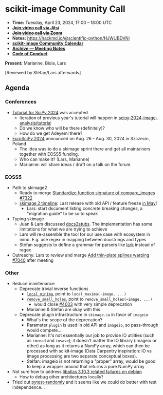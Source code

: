# scikit-image Community Call

- **Time:** Tuesday, April 23, 2024, 17:00 – 18:00 UTC
- **[Join video call via Jitsi](https://meet.evolix.org/skimage-meeting)**
- ~~**[Join video call via Zoom](https://us06web.zoom.us/j/88060567580?pwd=THRpaWFnSFNwK0Fycy9FVk5RYnV5UT09)**~~
- **Notes:** https://hackmd.io/@scientific-python/HJWUBDVNi
- **[scikit-image Community Calendar](https://scientific-python.org/calendars/skimage.ics)**
- **[Archive — Meeting Notes](https://github.com/scikit-image/meeting-notes)**
- **[Code of Conduct](https://scikit-image.org/docs/stable/conduct/code_of_conduct.html)**

**Present:** Marianne, Biola, Lars

[Reviewed by Stéfan/Lars afterwards]

## Agenda

### Conferences

- [Tutorial for SciPy 2024](https://cfp.scipy.org/2024/talk/review/WG79CZFKBRAAWQCRCANTXE7ABVMWUSDC) was accepted
  - Iteration of previous year's tutorial will happen in [scipy-2024-image-analysis/tutorial](https://github.com/scipy-2024-image-analysis/tutorial)
  - Do we know who will be there (definitely)?
  - How do we get Adeyemi there?
- [EuroSciPy 2024](https://euroscipy.org/2024/) announced on Aug. 26 - Aug. 30, 2024 in Szczecin, Poland
  - The idea was to do a skimage sprint there and get all maintainers together with EOSS5 funding.
  - Who can make it? (Lars, Marianne)
  - Marianne: will share ideas / draft on a talk on the forum


### EOSS5

- Path to skimage2
  - Ready to merge [Standardize function signature of compare_images #7322](https://github.com/scikit-image/scikit-image/pull/7322)
  - [skimage 2 timeline](https://hackmd.io/VDEX5MLWQPaP-ImxYx8uWA): Last release with old API / feature freeze [in May](https://hackmd.io/VDEX5MLWQPaP-ImxYx8uWA#2024-5-Last-release-with-old-API)!
    - Lars: start document listing concrete breaking changes, a "migration guide" to be so to speak
- Typing skimage
  - Juan & Lars discussed [docs2stubs](https://github.com/gramster/docs2stubs). The implementation has some limitations for what we are trying to achieve
  - Lars will re-assemble the tool for our use case with ecosystem in mind. E.g. use regex in mapping between docstrings and types
  - Stéfan suggests to define a grammar for parsers like [lark](https://lark-parser.readthedocs.io/en/latest/) instead of regex
- Outreachy: Lars to review and merge [Add thin-plate splines warping #7040](https://github.com/scikit-image/scikit-image/pull/7040) after meeting


### Other

- Reduce maintenance
  - Deprecate trivial inverse functions
    - [`local_minima`](https://scikit-image.org/docs/dev/api/skimage.morphology.html#skimage.morphology.local_minima), point to `local_maxima(-image, ...)`
    - [`remove_small_holes`](https://scikit-image.org/docs/dev/api/skimage.morphology.html#skimage.morphology.remove_small_holes), point to `remove_small_holes(~image, ...)`
      - would close [#4003](https://github.com/scikit-image/scikit-image/issues/4003) with very simple deprecation
    - Marianne & Stéfan are okay with this
  - Deprecate plugin infrastructure in `skimage.io` in favor of `imageio`
    - What's the scope of the deprecation?
    - Parameter `plugin` is used in old API and `imageio`, so pass-through would compete...
    - Marianne: It's not essentially our job to provide IO utilities (such as `imread` and `imsave`); it doesn't matter the IO library (imageio or other) as long as it returns a NumPy array, which can then be processed with scikit-image (Data Carpentry inspiration: IO vs image processing are two separate conceptual boxes).
    - Stéfan: imageio is not returning a "proper" array, would be good to keep a wrapper around that returns a pure NumPy array
- Not sure how to address [libatlas 3.10.3 related failures on debian](https://github.com/scikit-image/scikit-image/issues/7399)
  - How to debug other architectures locally?
- Tried out [pytest-randomly](https://github.com/pytest-dev/pytest-randomly) and it seems like we could do better with test independence...
